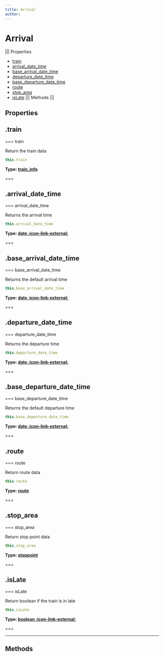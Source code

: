 ```yaml
---
title: Arrival
author:
---
```


# Arrival

||| Properties
- [train](#train)
- [arrival_date_time](#arrival_date_time)
- [base_arrival_date_time](#base_arrival_date_time)
- [departure_date_time](#departure_date_time)
- [base_departure_date_time](#base_departure_date_time)
- [route](#route)
- [stop_area](#stop_area)
- [isLate](#isLate)
||| Methods
|||
## Properties
## .train

=== train

Return the train data


```javascript
this.train
```
**Type: [train_info](../structures/train_info)**

===

## .arrival_date_time

=== arrival_date_time

Returns the arrival time


```javascript
this.arrival_date_time
```
**Type: [date :icon-link-external:](https://developer.mozilla.org/en-US/docs/Web/JavaScript/Reference/Global_Objects/Date)**

===

## .base_arrival_date_time

=== base_arrival_date_time

Returns the default arrival time


```javascript
this.base_arrival_date_time
```
**Type: [date :icon-link-external:](https://developer.mozilla.org/en-US/docs/Web/JavaScript/Reference/Global_Objects/Date)**

===

## .departure_date_time

=== departure_date_time

Returns the departure time


```javascript
this.departure_date_time
```
**Type: [date :icon-link-external:](https://developer.mozilla.org/en-US/docs/Web/JavaScript/Reference/Global_Objects/Date)**

===

## .base_departure_date_time

=== base_departure_date_time

Returns the default departure time


```javascript
this.base_departure_date_time
```
**Type: [date :icon-link-external:](https://developer.mozilla.org/en-US/docs/Web/JavaScript/Reference/Global_Objects/Date)**

===

## .route

=== route

Return route data


```javascript
this.route
```
**Type: [route](../structures/route)**

===

## .stop_area

=== stop_area

Return stop point data


```javascript
this.stop_area
```
**Type: [stoppoint](../structures/stoppoint)**

===

## .isLate

=== isLate

Return boolean if the train is in late


```javascript
this.isLate
```
**Type: [boolean :icon-link-external:](https://developer.mozilla.org/en-US/docs/Web/JavaScript/Reference/Global_Objects/Boolean)**

===

---
## Methods

